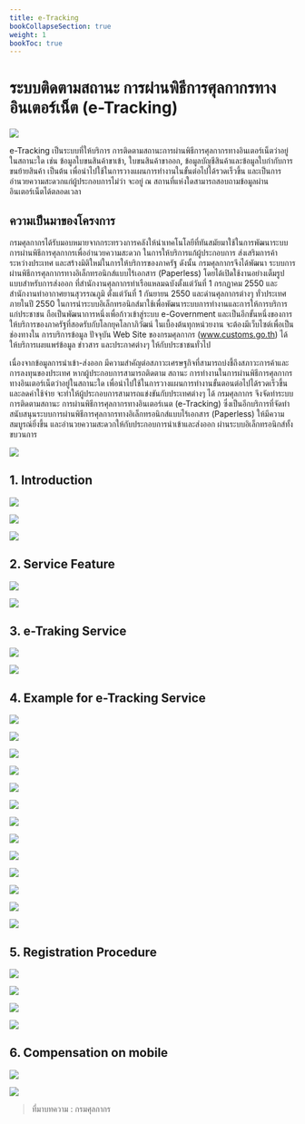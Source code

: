 ```yaml
---
title: e-Tracking
bookCollapseSection: true
weight: 1
bookToc: true
---
```

ระบบติดตามสถานะ การผ่านพิธีการศุลกากรทางอินเตอร์เน็ต (e-Tracking)
=====

![](https://github.com/ecs-support/knowledge-center/raw/master/img/e-tracking/e-trackingjpg_Page1.jpg)

e-Tracking เป็นระบบที่ให้บริการ การติดตามสถานะการผ่านพิธีการศุลกากรทางอินเตอร์เน็ตว่าอยู่ในสถานะใด เช่น ข้อมูลใบขนสินค้าขาเข้า, ใบขนสินค้าขาออก, ข้อมูลบัญชีสินค้าและข้อมูลใบกำกับการขนย้ายสินค้า เป็นต้น เพื่อนำไปใช้ในการวางแผนการทำงานในขั้นต่อไปได้รวดเร็วขึ้น และเป็นการอำนวยความสะดวกแก่ผู้ประกอบการไม่ว่า จะอยู่ ณ สถานที่แห่งใดสามารถสอบถามข้อมูลผ่านอินเตอร์เน็ตได้ตลอดเวลา

## ความเป็นมาของโครงการ

กรมศุลกากรได้รับมอบหมายจากกระทรวงการคลังให้นำเทคโนโลยีที่ทันสมัยมาใช้ในการพัฒนาระบบการผ่านพิธีการศุลกากรเพื่ออำนวยความสะดวก ในการให้บริการแก้ผู้ประกอบการ ส่งเสริมการค้าระหว่างประเทศ และสร้างมิติใหม่ในการให้บริการของภาครัฐ ดังนั้น กรมศุลกากรจึงได้พัฒนา ระบบการผ่านพิธีการศุลกากรทางอิเล็กทรอนิกส์แบบไร้เอกสาร (Paperless) โดยได้เปิดใช้งานอย่างเต็มรูปแบบสำหรับการส่งออก ที่สำนักงานศุลกากรท่าเรือแหลมฉบังตั้งแต่วันที่ 1 กรกฏาคม 2550 และสำนักงานท่าอากาศยานสุวรรณภูมิ ตั้งแต่วันที่ 1 กันยายน 2550 และด่านศุลกากรต่างๆ ทั่วประเทศ ภายในปี 2550 ในการนำระบบอิเล็กทรอนิกส์มาใช้เพื่อพัฒนาระบบการทำงานและการให้การบริการแก่ประชาชน ถือเป็นพัฒนาการหนึ่งเพื่อก้าวเข้าสู่ระบบ e-Government และเป็นอีกขั้นหนึ่งของการให้บริการของภาครัฐที่สอดรับกับโลกยุคโลกาภิวัฒน์ ในเบื้องต้นทุกหน่วยงาน จะต้องมีเว็บไซต์เพื่อเป็นช่องทางใน การบริการข้อมูล ปัจจุบัน Web Site ของกรมศุลกากร (www.customs.go.th) ได้ให้บริการเผยแพร่ข้อมูล ข่าวสาร และประกาศต่างๆ ให้กับประชาชนทั่วไป

เนื่องจากข้อมูลการนำเข้า-ส่งออก มีความสำคัญต่อสภาวะเศรษฐกิจที่สามารถบ่งชี้ถึงสภาวะการค้าและการลงทุนของประเทศ หากผู้ประกอบการสามารถติดตาม สถานะ การทำงานในการผ่านพิธีการศุลกากรทางอินเตอร์เน็ตว่าอยู่ในสถานะใด เพื่อนำไปใช้ในการวางแผนการทำงานขั้นตอนต่อไปได้รวดเร็วขึ้น และลดค่าใช้จ่าย จะทำให้ผู้ประกอบการสามารถแข่งขันกับประเทศต่างๆ ได้ กรมศุลกากร จึงจัดทำระบบการติดตามสถานะ การผ่านพิธีการศุลกากรทางอินเตอร์เนต (e-Tracking) ซึ่งเป็นอีกบริการที่จัดทำสนับสนุนระบบการผ่านพิธีการศุลกากรทางอิเล็กทรอนิกส์แบบไร้เอกสาร (Paperless) ให้มีความสมบูรณ์ยิ่งขึ้น และอำนวยความสะดวกให้กับประกอบการนำเข้าและส่งออก ผ่านระบบอิเล็กทรอนิกส์ทั้งขบวนการ



![](https://github.com/ecs-support/knowledge-center/raw/master/img/e-tracking/e-trackingjpg_Page2.jpg)

## 1. Introduction

![](https://github.com/ecs-support/knowledge-center/raw/master/img/e-tracking/e-trackingjpg_Page3.jpg)

![](https://github.com/ecs-support/knowledge-center/raw/master/img/e-tracking/e-trackingjpg_Page4.jpg)

![](https://github.com/ecs-support/knowledge-center/raw/master/img/e-tracking/e-trackingjpg_Page5.jpg)

## 2. Service Feature

![](https://github.com/ecs-support/knowledge-center/raw/master/img/e-tracking/e-trackingjpg_Page6.jpg)

![](https://github.com/ecs-support/knowledge-center/raw/master/img/e-tracking/e-trackingjpg_Page7.jpg)

## 3. e-Traking Service

![](https://github.com/ecs-support/knowledge-center/raw/master/img/e-tracking/e-trackingjpg_Page8.jpg)

![](https://github.com/ecs-support/knowledge-center/raw/master/img/e-tracking/e-trackingjpg_Page9.jpg)

## 4. Example for e-Tracking Service

![](https://github.com/ecs-support/knowledge-center/raw/master/img/e-tracking/e-trackingjpg_Page10.jpg)

![](https://github.com/ecs-support/knowledge-center/raw/master/img/e-tracking/e-trackingjpg_Page11.jpg)

![](https://github.com/ecs-support/knowledge-center/raw/master/img/e-tracking/e-trackingjpg_Page12.jpg)

![](https://github.com/ecs-support/knowledge-center/raw/master/img/e-tracking/e-trackingjpg_Page13.jpg)

![](https://github.com/ecs-support/knowledge-center/raw/master/img/e-tracking/e-trackingjpg_Page14.jpg)

![](https://github.com/ecs-support/knowledge-center/raw/master/img/e-tracking/e-trackingjpg_Page15.jpg)

![](https://github.com/ecs-support/knowledge-center/raw/master/img/e-tracking/e-trackingjpg_Page16.jpg)

![](https://github.com/ecs-support/knowledge-center/raw/master/img/e-tracking/e-trackingjpg_Page17.jpg)

![](https://github.com/ecs-support/knowledge-center/raw/master/img/e-tracking/e-trackingjpg_Page18.jpg)

![](https://github.com/ecs-support/knowledge-center/raw/master/img/e-tracking/e-trackingjpg_Page19.jpg)

![](https://github.com/ecs-support/knowledge-center/raw/master/img/e-tracking/e-trackingjpg_Page20.jpg)

![](https://github.com/ecs-support/knowledge-center/raw/master/img/e-tracking/e-trackingjpg_Page21.jpg)

![](https://github.com/ecs-support/knowledge-center/raw/master/img/e-tracking/e-trackingjpg_Page22.jpg)

## 5. Registration Procedure

![](https://github.com/ecs-support/knowledge-center/raw/master/img/e-tracking/e-trackingjpg_Page23.jpg)


![](https://github.com/ecs-support/knowledge-center/raw/master/img/e-tracking/e-trackingjpg_Page24.jpg)


![](https://github.com/ecs-support/knowledge-center/raw/master/img/e-tracking/e-trackingjpg_Page25.jpg)


![](https://github.com/ecs-support/knowledge-center/raw/master/img/e-tracking/e-trackingjpg_Page26.jpg)

## 6. Compensation on mobile

![](https://github.com/ecs-support/knowledge-center/raw/master/img/e-tracking/e-trackingjpg_Page27.jpg)

![](https://github.com/ecs-support/knowledge-center/raw/master/img/e-tracking/e-trackingjpg_Page28.jpg)



> ที่มาบทความ : กรมศุลกากร